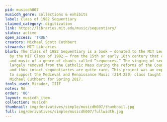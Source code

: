 ```yaml
---
pid: musicdh007
musicdh_genre: collections & exhibits
label: Class of 1982 Sequentiary
claimed_category: digitization
link: https://libraries.mit.edu/music/sequentiary/
status: active
open_access: 'TRUE'
creators: Michael Scott Cuthbert
stewards: MIT Libraries
blurb: The Class of 1982 Sequentiary is a book — donated to the MIT Lewis Music Library
  by the MIT Class of 1982 — from the 15th or early 16th century that contains text
  and music of a genre of chants called “sequences.” The singing of sequences was
  largely removed from the Catholic Mass during the reforms of the Counter-Reformation,
  and thus intact sequentiaries are quite rare. This project was an experiment created
  to support the Medieval and Renaissance Music (21M.220) class taught by Professor
  Michael Cuthbert for Spring 2017.
tools_used: Mirador, IIIF
notes: NA
order: '06'
layout: musicdh_item
collection: musicdh
thumbnail: img/derivatives/simple/musicdh007/thumbnail.jpg
full: img/derivatives/simple/musicdh007/fullwidth.jpg
---
```

